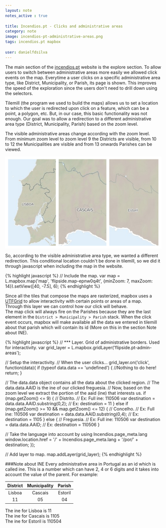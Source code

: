 ```yaml
---
layout: note
notes_active : true

title: Incendios.pt - Clicks and administrative areas
category: note
image: incendios-pt-administrative-areas.png
tags: incendios.pt mapbox

user: danielfdsilva
---
```


The main section of the [incendios.pt](http://incendios.pt) website is the explore section. To allow users to switch between administrative areas more easily we allowed click events on the map. Everytime a user clicks on a specific administrative area type, like District, Municipality, or Parish, its page is shown. This improves the speed of the exploration since the users don't need to drill down using the selectors.

Tilemill (the program we used to build the maps) allows us to set a location to which the user is redirected upon click on a feature, which can be a point, a polygon, etc. But, in our case, this basic functionality was not enough. Our goal was to allow a redirection to a different administrative area type (District, Municipality, Parish) based on the zoom level.

The visible administrative areas change according with the zoom level. From minimum zoom level to zoom level 9 the Districts are visible, from 10 to 12 the Municipalities are visible and from 13 onwards Parishes can be viewed.  
<div class="eleven columns alpha omega">
  <img src="/images/notes/incendios-pt-administrative-areas.png" class="nine columns offset-by-one inset-by-one border alpha omega" alt="Explore data by location" />
</div>

So, according to the visible administrative area type, we wanted a different redirection. This conditional  location couldn't be done in tilemill, so we did it through javascript when including the map in the website.

{% highlight javascript %}
// Include the map.
var map = L.mapbox.map('map', 'flipside.map-epnw0q4t', {minZoom: 7, maxZoom: 14}).setView([40, -7.5], 6);
{% endhighlight %}

Since all the tiles that compose the maps are rasterized, mapbox uses a [UTFGrid](http://www.mapbox.com/developers/utfgrid/) to allow interactivity with certain points or areas of a map.  
Through this layer we can control how our click will behave.  
The map click will always fire on the Parishes because they are the last element in the ```District > Municipality > Parish``` stack. When the click event occurs, mapbox will make available all the data we entered in tilemill about that parish which will contain its id (More on this in the section Note about INE).

{% highlight javascript %}
// *** Layer. Grid of administrative borders. Used for interactivity.
var grid_layer = L.mapbox.gridLayer('flipside.pt-admin-areas');

// Setup the interactivity.
// When the user clicks...
grid_layer.on('click', function(data){
  if (typeof data.data == 'undefined') {
    //Nothing to do here!
    return;
  }

  // The data.data object contains all the data about the clicked region.
  // The data.data.AAID is the ine of our clicked freguesia.
  // Now, based on the zoom level we extract the portion of the aaid (ine) that interests us.
  if (map.getZoom() <= 9) {
    // Distrito.
    // Ex: Full ine: 110506
    var destination = data.data.AAID.substring(0,2);
    // Ex: destination = 11
  }
  else if (map.getZoom() >= 10 && map.getZoom() <= 12) {
    // Concelho.
    // Ex: Full ine: 110506
    var destination = data.data.AAID.substring(0,4);
    // Ex: destination = 1105
  }
  else {
    // Freguesia.
    // Ex: Full ine: 110506
    var destination = data.data.AAID;
    // Ex: destination = 110506
  }

  // Take the language into account by using Incendios.page_meta.lang
  window.location.href = '/' + Incendios.page_meta.lang + '/por/' + destination;
});

// Add layer to map.
map.addLayer(grid_layer);
{% endhighlight %}

###Note about INE
Every administrative area in Portugal as an id which is called ine. This is a number which can have 2, 4 or 6 digits and it takes into account the value of the parent. For example:

| District  |  Municipality	 |  Parish  |
|:---------:|:--------------:|:--------:|
|  Lisboa		|    Cascais		 |  Estoril |
|    11		  |      05			   |    04    |

The ine for Lisboa is 11  
The ine for Cascais is 1105  
The ine for Estoril is 110504  
